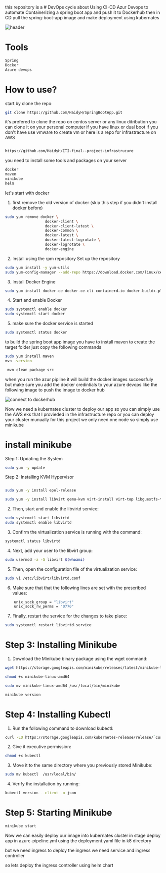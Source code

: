 this repository is a  # DevOps cycle about Using CI-CD Azur Devops to automate Containerizing a spring boot app and push it to Dockerhub then in CD pull the spring-boot-app image and make deployment using kubernates 

![header](https://github.com/HaidyH/SpringBootApp/assets/83189705/715b247f-8eb1-473c-ab60-d96f914f08ac)

# Tools
```bash  
Spring
Docker
Azure devops
```
# How to use?
start by clone the repo 
```bash
git clone https://github.com/HaidyH/SpringBootApp.git
```
it's prefered to clone the repo on centos server or any linux ditribution 
you can clone it on your personal computer if you have linux or dual boot 
if you don't have use vmware to create vm or here is a repo for infrastracture on AWS
``` bash

https://github.com/HaidyH/ITI-final--project-infrastrucure
```
you need to install some tools and packages on your server 
```bash
docker
maven
minikube
helm
```
let's start with docker 

1. first remove the old version of docker (skip this step if you didn't install docker before)

```bash
sudo yum remove docker \
                  docker-client \
                  docker-client-latest \
                  docker-common \
                  docker-latest \
                  docker-latest-logrotate \
                  docker-logrotate \
                  docker-engine
```
2. Install using the rpm repository
Set up the repository
```bash
sudo yum install -y yum-utils
sudo yum-config-manager --add-repo https://download.docker.com/linux/centos/docker-ce.repo
```
3. Install Docker Engine
```bash
sudo yum install docker-ce docker-ce-cli containerd.io docker-buildx-plugin docker-compose-plugin
   ```
4. Start and enable Docker
```bash
sudo systemctl enable docker
sudo systemctl start docker
   ```
5. make sure the docker service is started 
```bash
sudo systemctl status docker

   ```

to build the spring boot app image you have to install maven to create the target folder just copy the following commands
```bash
sudo yum install maven
mvn -version
   ```
```bash
 mvn clean package src
   ```

when you run the azur pipline it will build the docker images successfuly but make sure you add the docker credintials to your azure devops like the following image to push the image to docker hub  

![connect to dockerhub](https://github.com/HaidyH/SpringBootApp/assets/83189705/193b85af-2fd4-4165-98f2-71faed6b8602)

Now we need a kubernates cluster to deploy our app 
so you can simply use the AWS eks that I provieded in the infrastructure repo 
or you can deploy your cluster munually for this project we only need one node so simply use minikube 

# install minikube 

Step 1: Updating the System
```bash
sudo yum -y update
   ```
Step 2: Installing KVM Hypervisor
```bash

sudo yum -y install epel-release
   ```

```bash
sudo yum -y install libvirt qemu-kvm virt-install virt-top libguestfs-tools bridge-utils
   ```
2. Then, start and enable the libvirtd service:
```bash
sudo systemctl start libvirtd
sudo systemctl enable libvirtd
   ```
3. Confirm the virtualization service is running with the command:      
```bash
systemctl status libvirtd
   ```
4. Next, add your user to the libvirt group:
```bash
sudo usermod -a -G libvirt $(whoami)
   ```
5. Then, open the configuration file of the virtualization service:
```bash
sudo vi /etc/libvirt/libvirtd.conf

   ```
6. Make sure that that the following lines are set with the prescribed values:

```bash
    unix_sock_group = "libvirt"
    unix_sock_rw_perms = "0770"

   ```
7. Finally, restart the service for the changes to take place:

```bash
sudo systemctl restart libvirtd.service

   ```
# Step 3: Installing Minikube

1. Download the Minikube binary package using the wget command:

```bash
wget https://storage.googleapis.com/minikube/releases/latest/minikube-linux-amd64

   ```


```bash
chmod +x minikube-linux-amd64

   ```


```bash
sudo mv minikube-linux-amd64 /usr/local/bin/minikube

   ```


```bash
minikube version

   ```

# Step 4: Installing Kubectl

1. Run the following command to download kubectl:

```bash
curl -LO https://storage.googleapis.com/kubernetes-release/release/`curl -s https://storage.googleapis.com/kubernetes-release/release/stable.txt`/bin/linux/amd64/kubectl

   ```
2. Give it executive permission:

```bash
chmod +x kubectl

   ```
3. Move it to the same directory where you previously stored Minikube:
```bash
sudo mv kubectl  /usr/local/bin/

   ```
4. Verify the installation by running:
```bash
kubectl version --client -o json

   ```
# Step 5: Starting Minikube
```bash
minikube start

   ```

Now we can easily deploy our image into kubernates cluster in stage deploy app in azure-pipeline.yml
using the deployment.yaml file in k8 directory 

but we need ingress to deploy the ingress we need service and ingress controller

so lets deploy the ingress controller using helm chart 

